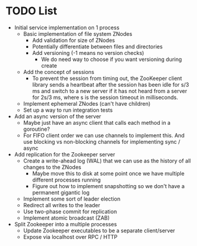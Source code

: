 # TODO List

- Initial service implementation on 1 process
  - Basic implementation of file system ZNodes
    - Add validation for size of ZNodes
    - Potentially differentiate between files and directories
    - Add versioning (-1 means no version checks)
      - We do need way to choose if you want versioning during create
  - Add the concept of sessions
    - To prevent the session from timing out, the ZooKeeper client library sends a heartbeat
      after the session has been idle for s/3 ms and switch to a
      new server if it has not heard from a server for 2s/3 ms,
      where s is the session timeout in milliseconds.
  - Implement ephemeral ZNodes (can't have children)
  - Set up a way to run integration tests
- Add an async version of the server
  - Maybe just have an async client that calls each method in a goroutine?
  - For FIFO client order we can use channels to implement this. And use blocking vs non-blocking channels for implementing sync / async
- Add replication for the Zookeeper server
  - Create a write-ahead log (WAL) that we can use as the history of all changes to the ZNodes
    - Maybe move this to disk at some point once we have multiple different processes running
    - Figure out how to implement snapshotting so we don't have a permanent gigantic log
  - Implement some sort of leader election
  - Redirect all writes to the leader
  - Use two-phase commit for replication
  - Implement atomic broadcast (ZAB)
- Split Zookeeper into a multiple processes
  - Update Zookeeper executables to be a separate client/server
  - Expose via localhost over RPC / HTTP